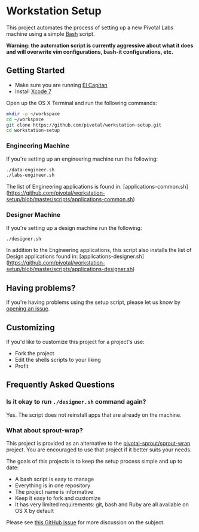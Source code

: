 # Workstation Setup

This project automates the process of setting up a new Pivotal Labs machine using a simple [Bash](https://www.gnu.org/software/bash/) script.

**Warning: the automation script is currently aggressive about what it does and will overwrite vim configurations, bash-it configurations, etc.**

## Getting Started

- Make sure you are running [El Capitan](https://itunes.apple.com/us/app/os-x-el-capitan/id1018109117)
- Install [Xcode 7](https://itunes.apple.com/us/app/xcode/id497799835)

Open up the OS X Terminal and run the following commands:

```sh
mkdir -p ~/workspace
cd ~/workspace
git clone https://github.com/pivotal/workstation-setup.git
cd workstation-setup
```

### Engineering Machine

If you're setting up an engineering machine run the following:

```sh
./data-engineer.sh
./labs-engineer.sh
```

The list of Engineering applications is found in: [applications-common.sh] (https://github.com/pivotal/workstation-setup/blob/master/scripts/applications-common.sh)

### Designer Machine

If you're setting up a design machine run the following:

```sh
./designer.sh
```

In addition to the Engineering applications, this script also installs the list of Design applications found in: [applications-designer.sh]  (https://github.com/pivotal/workstation-setup/blob/master/scripts/applications-designer.sh)

## Having problems?

If you're having problems using the setup script, please let us know by [opening an issue](https://github.com/pivotal/workstation-setup/issues/new).

## Customizing

If you'd like to customize this project for a project's use:

- Fork the project
- Edit the shells scripts to your liking
- Profit

## Frequently Asked Questions

### Is it okay to run `./designer.sh` command again?

Yes. The script does not reinstall apps that are already on the machine.

### What about sprout-wrap?

This project is provided as an alternative to the [pivotal-sprout/sprout-wrap](https://github.com/pivotal-sprout/sprout-wrap) project. You are encouraged to use that project if it better suits your needs.

The goals of this projects is to keep the setup process simple and up to date:

- A bash script is easy to manage
- Everything is in one repository
- The project name is informative
- Keep it easy to fork and customize
- It has very limited requirements: git, bash and Ruby are all available on OS X by default

Please see [this GitHub issue](https://github.com/pivotal/workstation-setup/issues/3) for more discussion on the subject.
